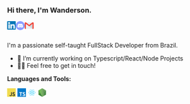 ### Hi there, I'm Wanderson.



<p align="left">
<a href="https://www.linkedin.com/in/wanderson-rog%C3%A9rio-4a0638171/">
  <img align="left" alt="Wanderson - Linkedin" width="20px" src="https://raw.githubusercontent.com/wanderson-rogerio/wanderson-rogerio/master/assets/linkedin-round.svg" />
</a>
<a href="https://discord.com/channels/842794889380233246">
  <img align="left" alt="Wanderson - Discord" width="21px" src="https://raw.githubusercontent.com/wanderson-rogerio/wanderson-rogerio/master/assets/discord-round.svg" />
</a>
<a href="mailto:s.wandersonrg@gmail.com">
  <img align="left" alt="Wanderson - E-mail" width="21px" src="https://raw.githubusercontent.com/wanderson-rogerio/wanderson-rogerio/master/assets/email-round.svg" />
</a>
</p>

<br />
<br />

I'm a passionate self-taught FullStack Developer from Brazil.

- 🔭 I’m currently working on Typescript/React/Node Projects
- 👋🏻 Feel free to get in touch!

**Languages and Tools:**

<p align="left">
<code><img height="20" src="https://raw.githubusercontent.com/wanderson-rogerio/wanderson-rogerio/master/assets/javascript.png"></code>
<code><img height="20" src="https://raw.githubusercontent.com/wanderson-rogerio/wanderson-rogerio/master/assets/typescript.png"></code>
<code><img height="20" src="https://raw.githubusercontent.com/wanderson-rogerio/wanderson-rogerio/master/assets/react.png"></code>
<code><img height="20" src="https://raw.githubusercontent.com/wanderson-rogerio/wanderson-rogerio/master/assets/nodejs.png"></code>
</p>
<br />
